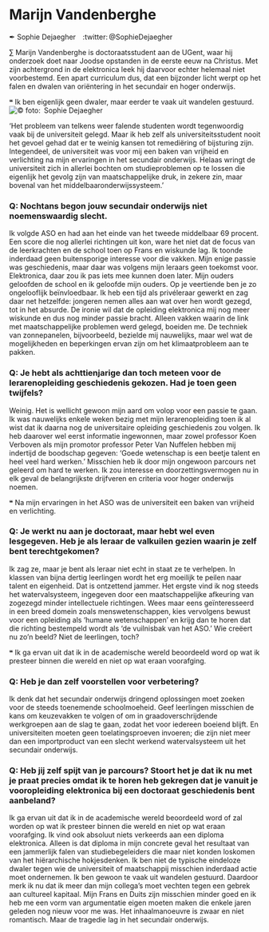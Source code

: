 # Marijn Vandenberghe

✒ Sophie Dejaegher :twitter: @SophieDejaegher

∑ Marijn Vandenberghe is doctoraatsstudent aan de UGent, waar hij onderzoek doet naar Joodse opstanden in de eerste eeuw na Christus. Met zijn achtergrond in de elektronica leek hij daarvoor echter helemaal niet voorbestemd. Een apart curriculum dus, dat een bijzonder licht werpt op het falen en dwalen van oriëntering in het secundair en hoger onderwijs.

❝ Ik ben eigenlijk geen dwaler, maar eerder te vaak uit wandelen gestuurd. ![](MarijnVandenberghe.jpg#x50y30 "© foto: Sophie Dejaegher")

‘Het probleem van telkens weer falende studenten wordt tegenwoordig vaak bij de universiteit gelegd. Maar ik heb zelf als universiteitsstudent nooit het gevoel gehad dat er te weinig kansen tot remediëring of bijsturing zijn. Integendeel, de universiteit was voor mij een baken van vrijheid en verlichting na mijn ervaringen in het secundair onderwijs. Helaas wringt de universiteit zich in allerlei bochten om studieproblemen op te lossen die eigenlijk het gevolg zijn van maatschappelijke druk, in zekere zin, maar bovenal van het middelbaaronderwijssysteem.’

### Q: Nochtans begon jouw secundair onderwijs niet noemenswaardig slecht.
Ik volgde ASO en had aan het einde van het tweede middelbaar 69 procent. Een score die nog allerlei richtingen uit kon, ware het niet dat de focus van de leerkrachten en de school toen op Frans en wiskunde lag. Ik toonde inderdaad geen buitensporige interesse voor die vakken. Mijn enige passie was geschiedenis, maar daar was volgens mijn leraars geen toekomst voor. Elektronica, daar zou ik pas iets mee kunnen doen later. Mijn ouders geloofden de school en ik geloofde mijn ouders. Op je veertiende ben je zo ongelooflijk beïnvloedbaar. Ik heb een tijd als privéleraar gewerkt en zag daar net hetzelfde: jongeren nemen alles aan wat over hen wordt gezegd, tot in het absurde. De ironie wil dat de opleiding elektronica mij nog meer wiskunde en dus nog minder passie bracht. Alleen vakken waarin de link met maatschappelijke problemen werd gelegd, boeiden me. De techniek van zonnepanelen, bijvoorbeeld, bezielde mij nauwelijks, maar wel wat de mogelijkheden en beperkingen ervan zijn om het klimaatprobleem aan te pakken.

### Q: Je hebt als achttienjarige dan toch meteen voor de lerarenopleiding geschiedenis gekozen. Had je toen geen twijfels?
Weinig. Het is wellicht gewoon mijn aard om volop voor een passie te gaan. Ik was nauwelijks enkele weken bezig met mijn lerarenopleiding toen ik al wist dat ik daarna nog de universitaire opleiding geschiedenis zou volgen. Ik heb daarover wel eerst informatie ingewonnen, maar zowel professor Koen Verboven als mijn promotor professor Peter Van Nuffelen hebben mij indertijd de boodschap gegeven: ‘Goede wetenschap is een beetje talent en heel veel hard werken.’ Misschien heb ik door mijn ongewoon parcours net geleerd om hard te werken. Ik zou interesse en doorzettingsvermogen nu in elk geval de belangrijkste drijfveren en criteria voor hoger onderwijs noemen.

❝ Na mijn ervaringen in het ASO was de universiteit een baken van vrijheid en verlichting.

### Q: Je werkt nu aan je doctoraat, maar hebt wel even lesgegeven. Heb je als leraar de valkuilen gezien waarin je zelf bent terechtgekomen?
Ik zag ze, maar je bent als leraar niet echt in staat ze te verhelpen. In klassen van bijna dertig leerlingen wordt het erg moeilijk te peilen naar talent en eigenheid. Dat is ontzettend jammer. Het ergste vind ik nog steeds het watervalsysteem, ingegeven door een maatschappelijke afkeuring van zogezegd minder intellectuele richtingen. Wees maar eens geïnteresseerd in een breed domein zoals menswetenschappen, kies vervolgens bewust voor een opleiding als ‘humane wetenschappen’ en krijg dan te horen dat die richting bestempeld wordt als ‘de vuilnisbak van het ASO.’ Wie creëert nu zo’n beeld? Niet de leerlingen, toch?

❝ Ik ga ervan uit dat ik in de academische wereld beoordeeld word op wat ik presteer binnen die wereld en niet op wat eraan voorafging.

### Q: Heb je dan zelf voorstellen voor verbetering?
Ik denk dat het secundair onderwijs dringend oplossingen moet zoeken voor de steeds toenemende schoolmoeheid. Geef leerlingen misschien de kans om keuzevakken te volgen of om in graadoverschrijdende werkgroepen aan de slag te gaan, zodat het voor iedereen boeiend blijft. En universiteiten moeten geen toelatingsproeven invoeren; die zijn niet meer dan een importproduct van een slecht werkend watervalsysteem uit het secundair onderwijs.

### Q: Heb jij zelf spijt van je parcours? Stoort het je dat ik nu met je praat precies omdat ik te horen heb gekregen dat je vanuit je vooropleiding elektronica bij een doctoraat geschiedenis bent aanbeland?
Ik ga ervan uit dat ik in de academische wereld beoordeeld word of zal worden op wat ik presteer binnen die wereld en niet op wat eraan voorafging. Ik vind ook absoluut niets verkeerds aan een diploma elektronica. Alleen is dat diploma in mijn concrete geval het resultaat van een jammerlijk falen van studiebegeleiders die maar niet konden loskomen van het hiërarchische hokjesdenken. Ik ben niet de typische eindeloze dwaler tegen wie de universiteit of maatschappij misschien inderdaad actie moet ondernemen. Ik ben gewoon te vaak uit wandelen gestuurd. Daardoor merk ik nu dat ik meer dan mijn collega’s moet vechten tegen een gebrek aan cultureel kapitaal. Mijn Frans en Duits zijn misschien minder goed en ik heb me een vorm van argumentatie eigen moeten maken die enkele jaren geleden nog nieuw voor me was. Het inhaalmanoeuvre is zwaar en niet romantisch. Maar de tragedie lag in het secundair onderwijs.
